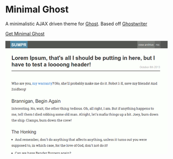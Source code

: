 # Minimal Ghost

A minimalistic AJAX driven theme for [Ghost](http://github.com/tryghost/ghost/). Based off [Ghostwriter](http://roryg.github.io/ghostwriter)

[Get Minimal Ghost](https://github.com/sumeshpremraj/minimal-ghost/archive/master.zip)

![Ghostwriter home page](https://github.com/sumeshpremraj/minimal-ghost/blob/master/screenshot.png?raw=true)